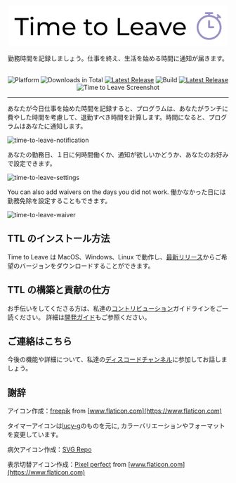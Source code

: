 <div align="center">
  <img src="../assets/timetoleave.png" alt="Time to Leave Logo">

  <p>勤務時間を記録しましょう。仕事を終え、生活を始める時間に通知が届きます。</p>

  <br/>

<img src="https://img.shields.io/badge/platforms-Windows%20%7C%20MacOS%20%7C%20Linux-green" alt="Platform">
<img src="https://img.shields.io/github/downloads/thamara/time-to-leave/total" alt="Downloads in Total">
<a href="https://github.com/thamara/time-to-leave/releases/tag/v.1.5.5"><img src="https://img.shields.io/github/v/release/thamara/time-to-leave" alt="Latest Release"></a>
<img src="https://img.shields.io/github/workflow/status/thamara/time-to-leave/Code%20Coverage" alt="Build">
<a href="http://makeapullrequest.com/"><img src="https://img.shields.io/badge/PRs-welcome-purple" alt="Latest Release"></a>

   <br/>

  <img src="https://user-images.githubusercontent.com/3754225/94519528-4e549900-0248-11eb-8872-b6fb2d47f43c.jpg" alt="Time to Leave Screenshot">

  <br/>

</div>

---

あなたが今日仕事を始めた時間を記録すると、プログラムは、あなたがランチに費やした時間を考慮して、退勤すべき時間を計算します。時間になると、プログラムはあなたに通知します。

![time-to-leave-notification](https://user-images.githubusercontent.com/3754225/94519526-4dbc0280-0248-11eb-9738-ffae936cfa4a.jpg)

あなたの勤務日、１日に何時間働くか、通知が欲しいかどうか、あなたのお好みで設定できます。

![time-to-leave-settings](https://user-images.githubusercontent.com/3754225/94519531-4eed2f80-0248-11eb-9303-78f9abe69201.jpg)

You can also add waivers on the days you did not work.
働かなかった日には勤務免除を設定することもできます。

![time-to-leave-waiver](https://user-images.githubusercontent.com/3754225/94762058-4e79a380-03c4-11eb-8f28-1c480dbf8b5c.png)

## TTL のインストール方法

Time to Leave は MacOS、Windows、Linux で動作し、[最新リリース](https://github.com/thamara/time-to-leave/releases/tag/v.1.5.5)からご希望のバージョンをダウンロードすることができます。

## TTL の構築と貢献の仕方

お手伝いをしてくださる方は、私達の[コントリビューション](CONTRIBUTING.md)ガイドラインをご一読ください。
詳細は[開発ガイド](DEVELOPMENT.md)もご参照ください。

## ご連絡はこちら

今後の機能や詳細について、私達の[ディスコードチャンネル](https://discord.gg/P3KkEF5)に参加してお話しましょう。

## 謝辞

アイコン作成：[freepik](https://www.flaticon.com/authors/freepik) from [www.flaticon.com](https://www.flaticon.com)

タイマーアイコンは[lucy-g](https://icon-icons.com/icon/timer/121243)のものを元に, カラーバリエーションやフォーマットを変更しています。

病欠アイコン作成：[SVG Repo](https://www.svgrepo.com/svg/271898/sick)

表示切替アイコン作成：[Pixel perfect](https://www.flaticon.com/authors/pixel-perfect) from [www.flaticon.com](https://www.flaticon.com)
